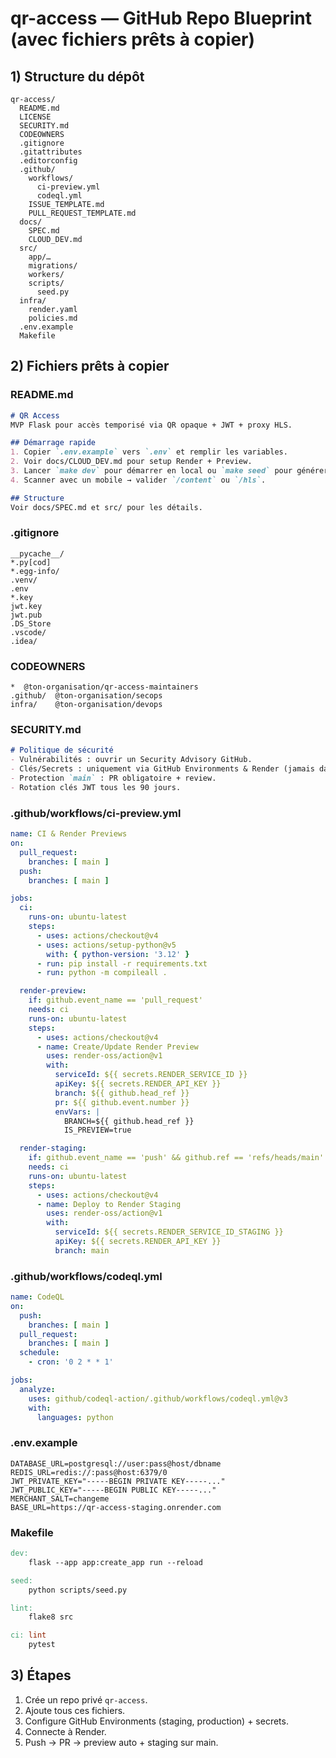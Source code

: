 # qr-access — GitHub Repo Blueprint (avec fichiers prêts à copier)

## 1) Structure du dépôt
```
qr-access/
  README.md
  LICENSE
  SECURITY.md
  CODEOWNERS
  .gitignore
  .gitattributes
  .editorconfig
  .github/
    workflows/
      ci-preview.yml
      codeql.yml
    ISSUE_TEMPLATE.md
    PULL_REQUEST_TEMPLATE.md
  docs/
    SPEC.md
    CLOUD_DEV.md
  src/
    app/…
    migrations/
    workers/
    scripts/
      seed.py
  infra/
    render.yaml
    policies.md
  .env.example
  Makefile
```

## 2) Fichiers prêts à copier

### README.md
```markdown
# QR Access
MVP Flask pour accès temporisé via QR opaque + JWT + proxy HLS.

## Démarrage rapide
1. Copier `.env.example` vers `.env` et remplir les variables.
2. Voir docs/CLOUD_DEV.md pour setup Render + Preview.
3. Lancer `make dev` pour démarrer en local ou `make seed` pour générer un QR de test.
4. Scanner avec un mobile → valider `/content` ou `/hls`.

## Structure
Voir docs/SPEC.md et src/ pour les détails.
```

### .gitignore
```
__pycache__/
*.py[cod]
*.egg-info/
.venv/
.env
*.key
jwt.key
jwt.pub
.DS_Store
.vscode/
.idea/
```

### CODEOWNERS
```
*  @ton-organisation/qr-access-maintainers
.github/  @ton-organisation/secops
infra/    @ton-organisation/devops
```

### SECURITY.md
```markdown
# Politique de sécurité
- Vulnérabilités : ouvrir un Security Advisory GitHub.
- Clés/Secrets : uniquement via GitHub Environments & Render (jamais dans Git).
- Protection `main` : PR obligatoire + review.
- Rotation clés JWT tous les 90 jours.
```

### .github/workflows/ci-preview.yml
```yaml
name: CI & Render Previews
on:
  pull_request:
    branches: [ main ]
  push:
    branches: [ main ]

jobs:
  ci:
    runs-on: ubuntu-latest
    steps:
      - uses: actions/checkout@v4
      - uses: actions/setup-python@v5
        with: { python-version: '3.12' }
      - run: pip install -r requirements.txt
      - run: python -m compileall .

  render-preview:
    if: github.event_name == 'pull_request'
    needs: ci
    runs-on: ubuntu-latest
    steps:
      - uses: actions/checkout@v4
      - name: Create/Update Render Preview
        uses: render-oss/action@v1
        with:
          serviceId: ${{ secrets.RENDER_SERVICE_ID }}
          apiKey: ${{ secrets.RENDER_API_KEY }}
          branch: ${{ github.head_ref }}
          pr: ${{ github.event.number }}
          envVars: |
            BRANCH=${{ github.head_ref }}
            IS_PREVIEW=true

  render-staging:
    if: github.event_name == 'push' && github.ref == 'refs/heads/main'
    needs: ci
    runs-on: ubuntu-latest
    steps:
      - uses: actions/checkout@v4
      - name: Deploy to Render Staging
        uses: render-oss/action@v1
        with:
          serviceId: ${{ secrets.RENDER_SERVICE_ID_STAGING }}
          apiKey: ${{ secrets.RENDER_API_KEY }}
          branch: main
```

### .github/workflows/codeql.yml
```yaml
name: CodeQL
on:
  push:
    branches: [ main ]
  pull_request:
    branches: [ main ]
  schedule:
    - cron: '0 2 * * 1'

jobs:
  analyze:
    uses: github/codeql-action/.github/workflows/codeql.yml@v3
    with:
      languages: python
```

### .env.example
```
DATABASE_URL=postgresql://user:pass@host/dbname
REDIS_URL=redis://:pass@host:6379/0
JWT_PRIVATE_KEY="-----BEGIN PRIVATE KEY-----..."
JWT_PUBLIC_KEY="-----BEGIN PUBLIC KEY-----..."
MERCHANT_SALT=changeme
BASE_URL=https://qr-access-staging.onrender.com
```

### Makefile
```makefile
dev:
	flask --app app:create_app run --reload

seed:
	python scripts/seed.py

lint:
	flake8 src

ci: lint
	pytest
```

## 3) Étapes
1. Crée un repo privé `qr-access`.
2. Ajoute tous ces fichiers.
3. Configure GitHub Environments (staging, production) + secrets.
4. Connecte à Render.
5. Push → PR → preview auto + staging sur main.

